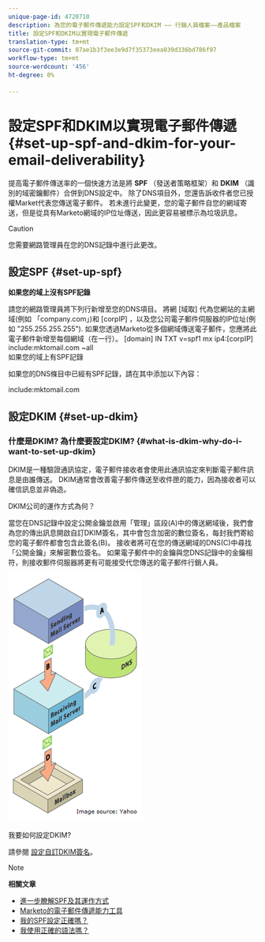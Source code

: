 ```yaml
---
unique-page-id: 4720710
description: 為您的電子郵件傳遞能力設定SPF和DKIM —— 行銷人員檔案——產品檔案
title: 設定SPF和DKIM以實現電子郵件傳遞
translation-type: tm+mt
source-git-commit: 07ae1b3f3ee3e9d7f35373eea039d336bd786f97
workflow-type: tm+mt
source-wordcount: '456'
ht-degree: 0%

---
```



# 設定SPF和DKIM以實現電子郵件傳遞 {#set-up-spf-and-dkim-for-your-email-deliverability}

提高電子郵件傳送率的一個快速方法是將 **SPF** （發送者策略框架）和 **DKIM** （識別的域密鑰郵件）合併到DNS設定中。 除了DNS項目外，您還告訴收件者您已授權Market代表您傳送電子郵件。 若未進行此變更，您的電子郵件自您的網域寄送，但是從具有Marketo網域的IP位址傳送，因此更容易被標示為垃圾訊息。

>[!CAUTION]
>
>您需要網路管理員在您的DNS記錄中進行此更改。

## 設定SPF {#set-up-spf}

**如果您的域上沒有SPF記錄**

請您的網路管理員將下列行新增至您的DNS項目。 將網 [域取] 代為您網站的主網域(例如 「company.com」)和 [corpIP] ，以及您公司電子郵件伺服器的IP位址(例如 &quot;255.255.255.255&quot;). 如果您透過Marketo從多個網域傳送電子郵件，您應將此電子郵件新增至每個網域（在一行）。
[domain] IN TXT v=spf1 mx ip4:[corpIP] include:mktomail.com ~all\
如果您的域上有SPF記錄

如果您的DNS條目中已經有SPF記錄，請在其中添加以下內容：

include:mktomail.com

## 設定DKIM {#set-up-dkim}

### 什麼是DKIM? 為什麼要設定DKIM? {#what-is-dkim-why-do-i-want-to-set-up-dkim}

DKIM是一種驗證通訊協定，電子郵件接收者會使用此通訊協定來判斷電子郵件訊息是由誰傳送。 DKIM通常會改善電子郵件傳送至收件匣的能力，因為接收者可以確信訊息並非偽造。

DKIM公司的運作方式為何？

當您在DNS記錄中設定公開金鑰並啟用「管理」區段(A)中的傳送網域後，我們會為您的傳出訊息開啟自訂DKIM簽名，其中會包含加密的數位簽名，每封我們寄給您的電子郵件都會包含此簽名(B)。 接收者將可在您的傳送網域的DNS(C)中尋找「公開金鑰」來解密數位簽名。 如果電子郵件中的金鑰與您DNS記錄中的金鑰相符，則接收郵件伺服器將更有可能接受代您傳送的電子郵件行銷人員。

![](assets/image2015-1-12-13-3a56-3a55.png)

我要如何設定DKIM?

請參閱 [設定自訂DKIM簽名](set-up-a-custom-dkim-signature.md)。

>[!NOTE]
>
>**相關文章**
>
>* [進一步瞭解SPF及其運作方式](http://www.open-spf.org/Introduction/)
>* [Marketo的電子郵件傳遞能力工具](https://www.marketo.com/software/email-marketing/email-deliverability/)
>* [我的SPF設定正確嗎？](http://www.kitterman.com/spf/validate.html)
>* [我使用正確的語法嗎？](http://www.open-spf.org/SPF_Record_Syntax/)

>



